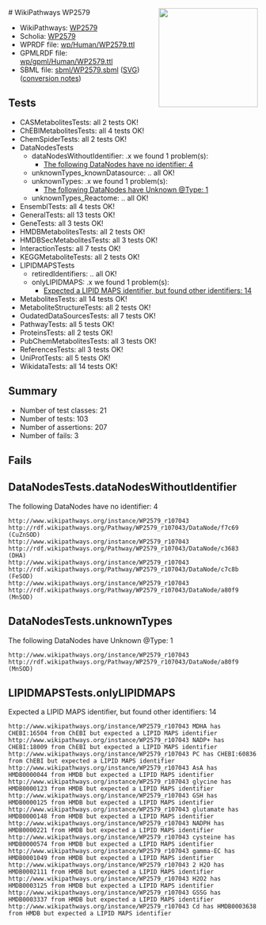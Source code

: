 <img style="float: right; width: 200px" src="../logo.png" />
# WikiPathways WP2579

* WikiPathways: [WP2579](https://identifiers.org/wikipathways:WP2579)
* Scholia: [WP2579](https://scholia.toolforge.org/wikipathways/WP2579)
* WPRDF file: [wp/Human/WP2579.ttl](../wp/Human/WP2579.ttl)
* GPMLRDF file: [wp/gpml/Human/WP2579.ttl](../wp/gpml/Human/WP2579.ttl)
* SBML file: [sbml/WP2579.sbml](../sbml/WP2579.sbml) ([SVG](../sbml/WP2579.svg)) ([conversion notes](../sbml/WP2579.txt))

## Tests
* CASMetabolitesTests: all 2 tests OK!
* ChEBIMetabolitesTests: all 4 tests OK!
* ChemSpiderTests: all 2 tests OK!
* DataNodesTests
    * dataNodesWithoutIdentifier: .x we found 1 problem(s):
        * [The following DataNodes have no identifier: 4](#d2d32fa3)
    * unknownTypes_knownDatasource: .. all OK!
    * unknownTypes: .x we found 1 problem(s):
        * [The following DataNodes have Unknown @Type: 1](#839973df)
    * unknownTypes_Reactome: .. all OK!
* EnsemblTests: all 4 tests OK!
* GeneralTests: all 13 tests OK!
* GeneTests: all 3 tests OK!
* HMDBMetabolitesTests: all 2 tests OK!
* HMDBSecMetabolitesTests: all 3 tests OK!
* InteractionTests: all 7 tests OK!
* KEGGMetaboliteTests: all 2 tests OK!
* LIPIDMAPSTests
    * retiredIdentifiers: .. all OK!
    * onlyLIPIDMAPS: .x we found 1 problem(s):
        * [Expected a LIPID MAPS identifier, but found other identifiers: 14](#d0bfb67c)
* MetabolitesTests: all 14 tests OK!
* MetaboliteStructureTests: all 2 tests OK!
* OudatedDataSourcesTests: all 7 tests OK!
* PathwayTests: all 5 tests OK!
* ProteinsTests: all 2 tests OK!
* PubChemMetabolitesTests: all 3 tests OK!
* ReferencesTests: all 3 tests OK!
* UniProtTests: all 5 tests OK!
* WikidataTests: all 14 tests OK!


## Summary

* Number of test classes: 21
* Number of tests: 103
* Number of assertions: 207
* Number of fails: 3

## Fails

<a name="d2d32fa3" />

## DataNodesTests.dataNodesWithoutIdentifier

The following DataNodes have no identifier: 4
```
http://www.wikipathways.org/instance/WP2579_r107043 http://rdf.wikipathways.org/Pathway/WP2579_r107043/DataNode/f7c69 (CuZnSOD)
http://www.wikipathways.org/instance/WP2579_r107043 http://rdf.wikipathways.org/Pathway/WP2579_r107043/DataNode/c3683 (DHA)
http://www.wikipathways.org/instance/WP2579_r107043 http://rdf.wikipathways.org/Pathway/WP2579_r107043/DataNode/c7c8b (FeSOD)
http://www.wikipathways.org/instance/WP2579_r107043 http://rdf.wikipathways.org/Pathway/WP2579_r107043/DataNode/a80f9 (MnSOD)
```

<a name="839973df" />

## DataNodesTests.unknownTypes

The following DataNodes have Unknown @Type: 1
```
http://www.wikipathways.org/instance/WP2579_r107043 http://rdf.wikipathways.org/Pathway/WP2579_r107043/DataNode/a80f9 (MnSOD)
```

<a name="d0bfb67c" />

## LIPIDMAPSTests.onlyLIPIDMAPS

Expected a LIPID MAPS identifier, but found other identifiers: 14
```
http://www.wikipathways.org/instance/WP2579_r107043 MDHA has CHEBI:16504 from ChEBI but expected a LIPID MAPS identifier
http://www.wikipathways.org/instance/WP2579_r107043 NADP+ has CHEBI:18009 from ChEBI but expected a LIPID MAPS identifier
http://www.wikipathways.org/instance/WP2579_r107043 PC has CHEBI:60836 from ChEBI but expected a LIPID MAPS identifier
http://www.wikipathways.org/instance/WP2579_r107043 AsA has HMDB0000044 from HMDB but expected a LIPID MAPS identifier
http://www.wikipathways.org/instance/WP2579_r107043 glycine has HMDB0000123 from HMDB but expected a LIPID MAPS identifier
http://www.wikipathways.org/instance/WP2579_r107043 GSH has HMDB0000125 from HMDB but expected a LIPID MAPS identifier
http://www.wikipathways.org/instance/WP2579_r107043 glutamate has HMDB0000148 from HMDB but expected a LIPID MAPS identifier
http://www.wikipathways.org/instance/WP2579_r107043 NADPH has HMDB0000221 from HMDB but expected a LIPID MAPS identifier
http://www.wikipathways.org/instance/WP2579_r107043 cysteine has HMDB0000574 from HMDB but expected a LIPID MAPS identifier
http://www.wikipathways.org/instance/WP2579_r107043 gamma-EC has HMDB0001049 from HMDB but expected a LIPID MAPS identifier
http://www.wikipathways.org/instance/WP2579_r107043 2 H2O has HMDB0002111 from HMDB but expected a LIPID MAPS identifier
http://www.wikipathways.org/instance/WP2579_r107043 H2O2 has HMDB0003125 from HMDB but expected a LIPID MAPS identifier
http://www.wikipathways.org/instance/WP2579_r107043 GSSG has HMDB0003337 from HMDB but expected a LIPID MAPS identifier
http://www.wikipathways.org/instance/WP2579_r107043 Cd has HMDB0003638 from HMDB but expected a LIPID MAPS identifier
```

